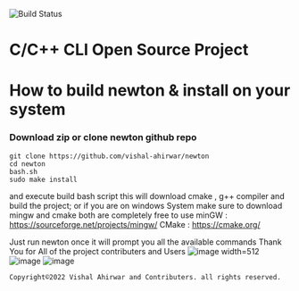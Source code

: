 ![Build Status](https://github.com/vishal-ahirwar/newton/actions/workflows/cmake-multi-platform.yml/badge.svg?event=push)

# C/C++ CLI Open Source Project

# How to build newton & install on your system
### Download zip or clone newton github repo
```
git clone https://github.com/vishal-ahirwar/newton
cd newton
bash.sh
sudo make install
```
and execute build bash script this will download cmake , g++ compiler and build the project;
or if you are on windows System make sure to download mingw and cmake both are completely free to use
minGW : https://sourceforge.net/projects/mingw/
CMake : https://cmake.org/

Just run newton once  it will prompt you all the available commands
Thank You for All of the project contributers and Users
![image width=512](https://github.com/vishal-ahirwar/newton/assets/73791462/b640d23e-b505-4a78-b886-025c1f7c89c2)
![image](https://github.com/vishal-ahirwar/newton/assets/73791462/da27be9d-d6bd-414d-97e5-1cf9d770cfde)
![image](https://github.com/vishal-ahirwar/newton/assets/73791462/d454f5a7-9f67-455f-bdec-41afdbae6bbd)
```
Copyright©2022 Vishal Ahirwar and Contributers. all rights reserved.
```

